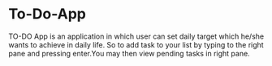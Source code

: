 # To-Do-App
TO-DO App is an application in which user can set daily target which he/she wants to achieve in daily life. So to add task to your list by typing to the right pane and pressing enter.You may then view pending tasks in right pane.
